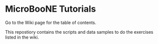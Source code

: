 # MicroBooNE Tutorials

Go to the Wiki page for the table of contents.

This repostiory contains the scripts and data samples to do the exercises listed in the wiki.